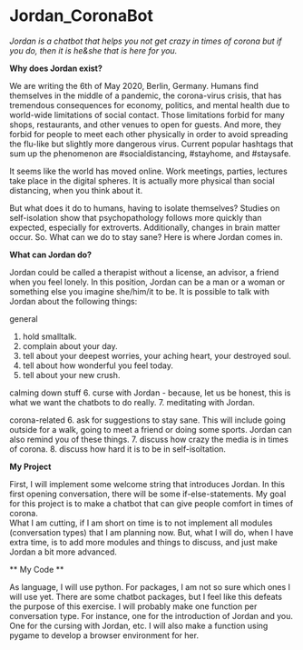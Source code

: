 # Jordan_CoronaBot

*Jordan is a chatbot that helps you not get crazy in times of corona but if you do, then it is he&she that is here for you.*

**Why does Jordan exist?**

We are writing the 6th of May 2020, Berlin, Germany. 
Humans find themselves in the middle of a pandemic, the corona-virus crisis, that has tremendous consequences for economy, politics, and mental health due to world-wide limitations of social contact. 
Those limitations forbid for many shops, restaurants, and other venues to open for guests. 
And more, they forbid for people to meet each other physically in order to avoid spreading the flu-like but slightly more dangerous virus. 
Current popular hashtags that sum up the phenomenon are #socialdistancing, #stayhome, and #staysafe. 

It seems like the world has moved online. 
Work meetings, parties, lectures take place in the digital spheres. 
It is actually more physical than social distancing, when you think about it. 

But what does it do to humans, having to isolate themselves? 
Studies on self-isolation show that psychopathology follows more quickly than expected, especially for extroverts. 
Additionally, changes in brain matter occur. So. What can we do to stay sane?
Here is where Jordan comes in. 

**What can Jordan do?**

Jordan could be called a therapist without a license, an advisor, a friend when you feel lonely.
In this position, Jordan can be a man or a woman or something else you imagine she/him/it to be. 
It is possible to talk with Jordan about the following things:

general
1. hold smalltalk.
2. complain about your day.
3. tell about your deepest worries, your aching heart, your destroyed soul.
4. tell about how wonderful you feel today.
5. tell about your new crush.

calming down stuff
6. curse with Jordan - because, let us be honest, this is what we want the chatbots to do really. 
7. meditating with Jordan.

corona-related
6. ask for suggestions to stay sane. This will include going outside for a walk, going to meet a friend or doing some sports. 
Jordan can also remind you of these things.
7. discuss how crazy the media is in times of corona. 
8. discuss how hard it is to be in self-isoltation.


**My Project**

First, I will implement some welcome string that introduces Jordan. 
In this first opening conversation, there will be some if-else-statements. 
My goal for this project is to make a chatbot that can give people comfort in times of corona.  
What I am cutting, if I am short on time is to not implement all modules (conversation types) that I am planning now. 
But, what I will do, when I have extra time, is to add more modules and things to discuss, and just make Jordan a bit more advanced. 

** My Code **

As language, I will use python. For packages, I am not so sure which ones I will use yet. There are some chatbot packages, but I feel like this defeats the purpose of this exercise. 
I will probably make one function per conversation type. For instance, one for the introduction of Jordan and you. One for the cursing with Jordan, etc. I will also make a function using pygame to develop a browser environment for her. 
